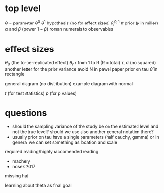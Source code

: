 # top level

$\theta$ = parameter
$\theta^0$ $\theta^1$ hypothesis (no for effect sizes)
$\theta^{0,1}_{i}$
$\pi$ prior ($\gamma$ in miller)
$\alpha$ and $\beta$ (power $1 - \beta$)
roman numerals to observables

# effect sizes

$\theta_{0}$ (the to-be-replicated effect)
$\theta_{r}$ r from 1 to R (R = total)
$\tau$, $\sigma$ (no squared)
another letter for the prior variance
avoid N in pawel paper
prior on tau
$\hat \theta$ in rectangle

general diagram (no distribution)
example diagram with normal

$t$ (for test statistics)
$p$ (for p values)

# questions

- should the sampling variance of the study be on the estimated level and not the true level? should we use also another general notation there?
- usually prior on tau have a single parameters (half cauchy, gamma) or in general we can set something as location and scale

required reading/highly raccomended reading

- machery
- nosek 2017

missing hat

learning about theta as final goal